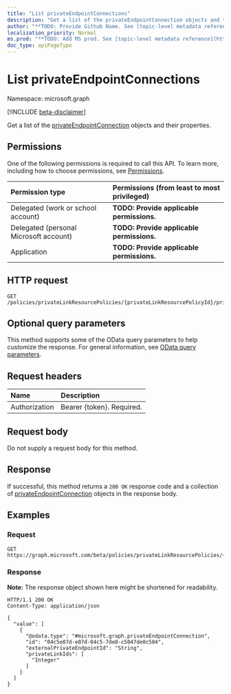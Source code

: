 ```yaml
---
title: "List privateEndpointConnections"
description: "Get a list of the privateEndpointConnection objects and their properties."
author: "**TODO: Provide Github Name. See [topic-level metadata reference](https://msgo.azurewebsites.net/add/document/guidelines/metadata.html#topic-level-metadata)**"
localization_priority: Normal
ms.prod: "**TODO: Add MS prod. See [topic-level metadata reference](https://msgo.azurewebsites.net/add/document/guidelines/metadata.html#topic-level-metadata)**"
doc_type: apiPageType
---
```


# List privateEndpointConnections
Namespace: microsoft.graph

[!INCLUDE [beta-disclaimer](../../includes/beta-disclaimer.md)]

Get a list of the [privateEndpointConnection](../resources/privateendpointconnection.md) objects and their properties.

## Permissions
One of the following permissions is required to call this API. To learn more, including how to choose permissions, see [Permissions](/graph/permissions-reference).

|Permission type|Permissions (from least to most privileged)|
|:---|:---|
|Delegated (work or school account)|**TODO: Provide applicable permissions.**|
|Delegated (personal Microsoft account)|**TODO: Provide applicable permissions.**|
|Application|**TODO: Provide applicable permissions.**|

## HTTP request

<!-- {
  "blockType": "ignored"
}
-->
``` http
GET /policies/privateLinkResourcePolicies/{privateLinkResourcePolicyId}/privateEndpointConnections
```

## Optional query parameters
This method supports some of the OData query parameters to help customize the response. For general information, see [OData query parameters](/graph/query-parameters).

## Request headers
|Name|Description|
|:---|:---|
|Authorization|Bearer {token}. Required.|

## Request body
Do not supply a request body for this method.

## Response

If successful, this method returns a `200 OK` response code and a collection of [privateEndpointConnection](../resources/privateendpointconnection.md) objects in the response body.

## Examples

### Request
<!-- {
  "blockType": "request",
  "name": "list_privateendpointconnection"
}
-->
``` http
GET https://graph.microsoft.com/beta/policies/privateLinkResourcePolicies/{privateLinkResourcePolicyId}/privateEndpointConnections
```


### Response
**Note:** The response object shown here might be shortened for readability.
<!-- {
  "blockType": "response",
  "truncated": true,
  "@odata.type": "Collection(microsoft.graph.privateEndpointConnection)"
}
-->
``` http
HTTP/1.1 200 OK
Content-Type: application/json

{
  "value": [
    {
      "@odata.type": "#microsoft.graph.privateEndpointConnection",
      "id": "04c5e07d-e07d-04c5-7de0-c5047de0c504",
      "externalPrivateEndpointId": "String",
      "privateLinkIds": [
        "Integer"
      ]
    }
  ]
}
```

